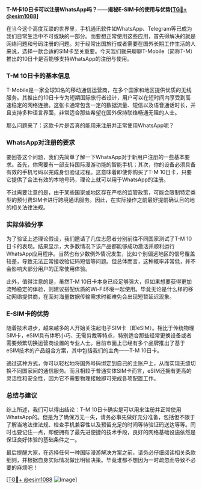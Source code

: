 **T-M卡10日卡可以注册WhatsApp吗？——揭秘E-SIM卡的使用与优势[[TG💪+ @esim1088](https://t.me/s/esim1088)]**

在当今这个高度互联的世界里，手机通讯软件如WhatsApp、Telegram等已成为我们日常生活中不可或缺的一部分。而要想正常使用这些应用，首先得解决的就是网络问题和号码注册的问题。对于经常出国旅行或者需要在国外长期工作生活的人来说，选择一款合适的SIM卡至关重要。今天我们就来聊聊T-Mobile（简称T-M）推出的10日卡是否能够支持WhatsApp的注册与使用。

### T-M 10日卡的基本信息

T-Mobile是一家全球知名的移动通信运营商，在多个国家和地区提供优质的无线服务。其推出的10日卡专为短期国际旅行者设计，用户可以在短时间内享受到高速稳定的网络连接。这张卡通常包含一定的数据流量、短信以及语音通话时长，并且支持多种语言界面，非常适合那些希望在国外保持联络畅通无阻的人士。

那么问题来了：这款卡片是否真的能用来注册并正常使用WhatsApp呢？

### WhatsApp对注册的要求

要回答这个问题，我们先简单了解一下WhatsApp对于新用户注册的一些基本要求。首先，你需要有一部支持国际漫游功能的智能手机；其次，你的设备必须具备有效的手机号码以完成身份验证过程。这意味着即使你购买了T-M 10日卡，只要它提供了合法有效的本地号码，理论上就可以用于WhatsApp的注册。

不过需要注意的是，由于某些国家或地区存在严格的监管政策，可能会限制特定类型的预付费SIM卡进行跨境通讯服务。因此，在实际操作之前最好提前确认目的地的相关法律法规。

### 实际体验分享

为了验证上述理论假设，我们邀请了几位志愿者分别前往不同国家测试了T-M 10日卡的表现。结果显示，大多数情况下该产品都能够成功激活并顺利运行WhatsApp应用程序。当然也有少数例外情况发生，比如个别偏远地区的信号覆盖较差，导致无法正常接收验证码短信等问题。但总体而言，这种概率非常低，并不会影响大部分用户的正常使用体验。

此外，值得注意的是，虽然T-M 10日卡本身已经足够强大，但如果想要获得更加流畅稳定的体验，则建议搭配优质的Wi-Fi环境一起使用。毕竟无论是什么样的移动网络提供商，在面对海量数据传输需求时都难免会出现短暂延迟现象。

### E-SIM卡的优势

随着技术进步，越来越多的人开始关注起电子SIM卡（即eSIM）。相比于传统物理SIM卡，eSIM具有体积小巧、无需剪裁等特点，特别适合那些经常更换设备或者需要频繁切换运营商设置的专业人士。目前市面上已经有多个品牌推出了基于eSIM技术的产品组合方案，其中包括我们的主角——T-M 10日卡。

通过这种方式，你可以轻松地将国外号码绑定到自己的主账户上，从而实现无缝切换不同国家间的通信服务。而且相较于普通实体SIM卡而言，eSIM还拥有更高的灵活性和安全性，因为它不需要物理接触即可完成各项配置工作。

### 总结与建议

综上所述，我们可以得出结论：T-M 10日卡确实是可以用来注册并正常使用WhatsApp的。但是为了确保万无一失，请务必事先做好充分准备，包括但不限于了解当地法律法规、检查手机兼容性以及预留充足的时间等待验证码送达等等。同时也要记住一点，即便拥有了最先进便捷的技术手段，良好的网络基础设施依然是保证良好体验的基础条件之一。

最后提醒大家，在选择任何一种国际漫游解决方案之前，请务必仔细阅读相关条款细则，并根据自身实际情况做出明智决策。毕竟谁都不想因为一时疏忽而导致不必要的麻烦吧！

[[TG💪+ @esim1088](https://t.me/s/esim1088) ![Image](https://i.postimg.cc/4NQfJmqS/Snipaste-2025-05-13-00-14-12.png)]